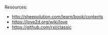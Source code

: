Resources:
 - http://sheepolution.com/learn/book/contents
 - https://love2d.org/wiki/love
 - https://github.com/rxi/classic
